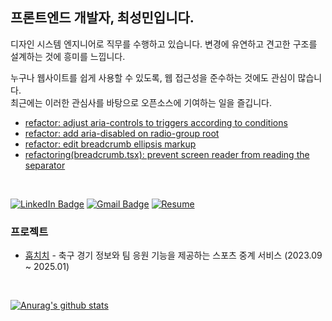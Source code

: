 ## 프론트엔드 개발자, 최성민입니다.

디자인 시스템 엔지니어로 직무를 수행하고 있습니다. 변경에 유연하고 견고한 구조를 설계하는 것에 흥미를 느낍니다. 

누구나 웹사이트를 쉽게 사용할 수 있도록, 웹 접근성을 준수하는 것에도 관심이 많습니다. <br />
최근에는 이러한 관심사를 바탕으로 오픈소스에 기여하는 일을 즐깁니다.

- [refactor: adjust aria-controls to triggers according to conditions](https://github.com/radix-ui/primitives/pull/3591)
- [refactor: add aria-disabled on radio-group root](https://github.com/radix-ui/primitives/pull/3629)
- [refactor: edit breadcrumb ellipsis markup](https://github.com/chakra-ui/chakra-ui/pull/10180)
- [refactoring(breadcrumb.tsx): prevent screen reader from reading the separator](https://github.com/chakra-ui/chakra-ui/pull/9977)

<br/>

[![LinkedIn Badge](https://img.shields.io/badge/LinkedIn-3776AB?style=flat&logo=linkedin&logoColor=white)](https://www.linkedin.com/in/%EB%AF%BC%EC%9E%AC-%EC%A0%84-b07774216)
[![Gmail Badge](https://img.shields.io/badge/Gmail-EA4335?style=flat&logo=gmail&logoColor=white)](mailto://berry9901@gmail.com)
[![Resume](https://img.shields.io/badge/Resume-202B3D?style=flat&logo=readme&logoColor=white)](https://drive.google.com/file/d/14oj4fWVnsPEPbkMXIzcvkOpSqV8ssoaH/view?usp=sharing)

### 프로젝트

- [훕치치](https://hufscheer.com) - 축구 경기 정보와 팀 응원 기능을 제공하는 스포츠 중계 서비스 (2023.09 ~ 2025.01)<br/>

<br />


[![Anurag's github stats](https://github-readme-stats.vercel.app/api?username=seongminn)](https://github.com/anuraghazra/github-readme-stats)

<!--
**seongminn/seongminn** is a ✨ _special_ ✨ repository because its `README.md` (this file) appears on your GitHub profile.

Here are some ideas to get you started:

- 🔭 I’m currently working on ...
- 🌱 I’m currently learning ...
- 👯 I’m looking to collaborate on ...
- 🤔 I’m looking for help with ...
- 💬 Ask me about ...
- 📫 How to reach me: ...
- 😄 Pronouns: ...
- ⚡ Fun fact: ...
-->
